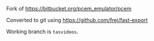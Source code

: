 Fork of https://bitbucket.org/pcem_emulator/pcem

Converted to git using https://github.com/frej/fast-export

Working branch is `tasvideos`.

